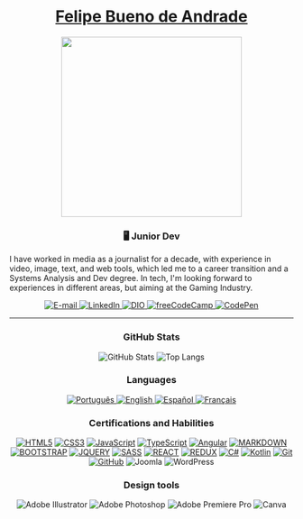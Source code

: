 <div align="center" dir="auto">
    <a href="https://www.linkedin.com/in/felipebuenodeandrade/">
        <h1>Felipe Bueno de Andrade</h1>
        <img align="center" width="320em" src="https://gifs.eco.br/wp-content/uploads/2022/06/gifs-de-anime-lofi-9.gif">
    </a>
</div>
<h3 align="center"  dir="auto"> 🖥️ Junior Dev</h3>

I have worked in media as a journalist for a decade, with experience in video, image, text, and web tools, which led me to a career transition and a Systems Analysis and Dev degree. In tech, I'm looking forward to experiences in different areas, but aiming at the Gaming Industry.

<div align="center" dir="auto">
<p dir="auto">
    <a href="mailto:felipebuenodeandrade@gmail.com">
        <img src="https://img.shields.io/badge/-email-020114?style=for-the-badge&amp;logo=microsoft-outlook&amp;logoColor=9400D3&amp;color:FFF" alt="E-mail" style="max-width: 100%;">
    </a>
    <a href="https://www.linkedin.com/in/felipebuenodeandrade" rel="nofollow">
        <img src="https://img.shields.io/badge/-LinkedIn-020114?style=for-the-badge&amp;logo=linkedin&amp;logoColor=9400D3&amp;color:FFF" alt="LinkedIn" style="max-width: 100%;">
    </a>
    <a href="https://www.dio.me/users/felipebuenodeandrade" rel="nofollow">
        <img src="https://img.shields.io/badge/-DIO%20Profile-020114?style=for-the-badge&amp;logoColor=9400D3&amp;color:FFF" alt="DIO" style="max-width: 100%;">
    </a>
    <a href="https://www.freecodecamp.org/brau" rel="nofollow">
        <img src="https://img.shields.io/badge/Freecodecamp-020114?&style=for-the-badge&logo=freecodecamp&logoColor=9400D3" alt="freeCodeCamp" style="max-width: 100%;">
    </a>
    <a href="https://codepen.io/br4u" rel="nofollow">
        <img src="https://img.shields.io/badge/Codepen-020114?style=for-the-badge&logo=codepen&logoColor=9400D3" alt="CodePen" style="max-width: 100%;">
    </a>
</p>
</div>

---
<div align="center" dir="auto">
    
### GitHub Stats

![GitHub Stats](https://github-readme-stats.vercel.app/api?username=buenodeandrade&theme=midnight-purple)
![Top Langs](https://github-readme-stats.vercel.app/api/top-langs/?username=buenodeandrade&theme=midnight-purple)

### Languages
<a href="https://github.com/buenodeandrade/lang-badges">
    <img src="https://raw.githubusercontent.com/buenodeandrade/lang-badges/main/badges/BR.svg" alt="Português">
</a>
<a href="https://github.com/buenodeandrade/lang-badges">
    <img src="https://raw.githubusercontent.com/buenodeandrade/lang-badges/main/badges/GB.svg" alt="English">
</a>
<a href="https://github.com/buenodeandrade/lang-badges">
    <img src="https://raw.githubusercontent.com/buenodeandrade/lang-badges/main/badges/ES.svg" alt="Español">
</a>
<a href="https://github.com/buenodeandrade/lang-badges">
    <img src="https://raw.githubusercontent.com/buenodeandrade/lang-badges/main/badges/FR.svg" alt="Français">
</a>

### Certifications and Habilities
[![HTML5](https://img.shields.io/badge/HTML-000?style=for-the-badge&logo=html5&logoColor=30A3DC)](https://www.freecodecamp.org/certification/brau/responsive-web-design)
[![CSS3](https://img.shields.io/badge/CSS3-000?style=for-the-badge&logo=css3&logoColor=E94D5F)](https://www.freecodecamp.org/certification/brau/responsive-web-design)
[![JavaScript](https://img.shields.io/badge/JavaScript-000?style=for-the-badge&logo=javascript&logoColor=30A3DC)](https://www.freecodecamp.org/certification/brau/responsive-web-design)
[![TypeScript](https://img.shields.io/badge/typescript-%23007ACC.svg?style=for-the-badge&logo=typescript&logoColor=white)](https://www.dio.me/certificate/7D71D256)
[![Angular](https://img.shields.io/badge/angular-%23DD0031.svg?style=for-the-badge&logo=angular&logoColor=white)](https://www.dio.me/certificate/7D71D256)
[![MARKDOWN](https://img.shields.io/badge/Markdown-000000?style=for-the-badge&logo=markdown&logoColor=white)](https://freecodecamp.org/certification/brau/front-end-development-libraries)
[![BOOTSTRAP](https://img.shields.io/badge/Bootstrap-563D7C?style=for-the-badge&logo=bootstrap&logoColor=white)](https://freecodecamp.org/certification/brau/front-end-development-libraries)
[![JQUERY](https://img.shields.io/badge/jQuery-0769AD?style=for-the-badge&logo=jquery&logoColor=white)](https://freecodecamp.org/certification/brau/front-end-development-libraries)
[![SASS](https://img.shields.io/badge/SASS-hotpink.svg?style=for-the-badge&logo=SASS&logoColor=white)](https://freecodecamp.org/certification/brau/front-end-development-libraries)
[![REACT](https://img.shields.io/badge/React-20232A?style=for-the-badge&logo=react&logoColor=61DAFB)](https://freecodecamp.org/certification/brau/front-end-development-libraries)
[![REDUX](https://img.shields.io/badge/Redux-593D88?style=for-the-badge&logo=redux&logoColor=white)](https://freecodecamp.org/certification/brau/front-end-development-libraries)
[![C#](https://img.shields.io/badge/c%23-%23239120.svg?style=for-the-badge&logo=csharp&logoColor=white)](https://www.dio.me/certificate/2BCDF931)
[![Kotlin](https://img.shields.io/badge/kotlin-%237F52FF.svg?style=for-the-badge&logo=kotlin&logoColor=white)](https://www.dio.me/certificate/B4F12E5E)
[![Git](https://img.shields.io/badge/Git-000?style=for-the-badge&logo=git&logoColor=E94D5F)](https://www.dio.me/certificate/5D115066)
[![GitHub](https://img.shields.io/badge/GitHub-000?style=for-the-badge&logo=github&logoColor=30A3DC)](https://www.dio.me/certificate/5D115066)
![Joomla](https://img.shields.io/badge/joomla-%235091CD.svg?style=for-the-badge&logo=joomla&logoColor=white)
![WordPress](https://img.shields.io/badge/WordPress-%23117AC9.svg?style=for-the-badge&logo=WordPress&logoColor=white)

### Design tools

![Adobe Illustrator](https://img.shields.io/badge/adobe%20illustrator-%23FF9A00.svg?style=for-the-badge&logo=adobe%20illustrator&logoColor=white)
![Adobe Photoshop](https://img.shields.io/badge/adobe%20photoshop-%2331A8FF.svg?style=for-the-badge&logo=adobe%20photoshop&logoColor=white)
![Adobe Premiere Pro](https://img.shields.io/badge/Adobe%20Premiere%20Pro-9999FF.svg?style=for-the-badge&logo=Adobe%20Premiere%20Pro&logoColor=white)
![Canva](https://img.shields.io/badge/Canva-%2300C4CC.svg?style=for-the-badge&logo=Canva&logoColor=white)

</div>

<!--
**buenodeandrade/buenodeandrade** is a ✨ _special_ ✨ repository because its `README.md` (this file) appears on your GitHub profile.

Here are some ideas to get you started:

- 🔭 I’m currently working on ...
- 🌱 I’m currently learning ...
- 👯 I’m looking to collaborate on ...
- 🤔 I’m looking for help with ...
- 💬 Ask me about ...
- 📫 How to reach me: ...
- 😄 Pronouns: ...
- ⚡ Fun fact: ...
-->

